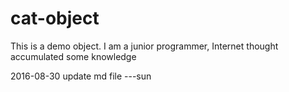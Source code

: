 # cat-object
This is a demo object.
I am a junior programmer, Internet thought accumulated some knowledge

2016-08-30
update md file ---sun
